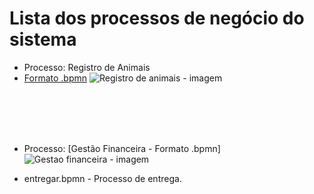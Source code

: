 # Lista dos processos de negócio do sistema

* Processo: Registro de Animais
* [Formato .bpmn](./Registro-de-animais.bpmn) <!-- login.bpmn - Processo de login. -->
![Registro de animais - imagem](https://github.com/leoalmeidabraga/Teste/assets/127418501/0b85662f-ea2a-4fb2-866d-a382891bf2fa)
<p><!-- citaçaõ --><br><br><br><br></p>

* Processo: [Gestão Financeira - Formato .bpmn] <!-- agendar.bpmn - Processo de agendamento. -->
![Gestao financeira - imagem](https://github.com/leoalmeidabraga/Teste/assets/127418501/a43b8614-d89a-4e4a-a418-895ef2f8fcc2)




* entregar.bpmn - Processo de entrega.


